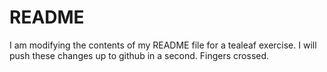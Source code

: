 # README #
I am modifying the contents of my README file for a tealeaf exercise.  I will push these changes up to github in a second.  Fingers crossed.
